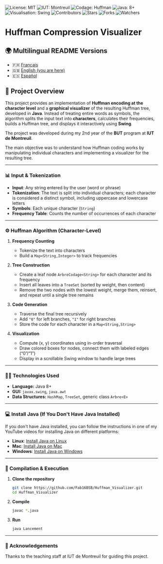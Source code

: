 ![License: MIT](https://img.shields.io/badge/Licence-MIT-green)
![IUT: Montreuil](https://img.shields.io/badge/IUT-Montreuil-red)
![Codage: Huffman](https://img.shields.io/badge/Codage-Huffman-purple)
![Java: 8+](https://img.shields.io/badge/Java-8%2B-brightgreen)
![Visualisation: Swing](https://img.shields.io/badge/Visualisation-Swing-yellow)
![Contributors](https://img.shields.io/badge/Contributors-1-orange)
![Stars](https://img.shields.io/github/stars/Fab16BSB/Huffman_Visualizer?color=orange)
![Forks](https://img.shields.io/github/forks/Fab16BSB/Huffman_Visualizer?color=orange)
![Watchers](https://img.shields.io/github/watchers/Fab16BSB/Huffman_Visualizer?color=orange)

# Huffman Compression Visualizer

## 🌍 Multilingual README Versions

- 🇫🇷 [Français](./README.fr.md)  
- 🇬🇧 [English (you are here)](#)  
- 🇪🇸 [Español](./README.es.md)  

## 📘 Project Overview

This project provides an implementation of **Huffman encoding at the character level** and a **graphical visualizer** of the resulting Huffman tree, developed in **Java**. Instead of treating entire words as symbols, the algorithm splits the input text into **characters**, calculates their frequencies, builds a Huffman tree, and displays it interactively using **Swing**.

The project was developed during my 2nd year of the **BUT** program at **IUT de Montreuil**.

The main objective was to understand how Huffman coding works by manipulating individual characters and implementing a visualizer for the resulting tree.

---

### 📊 Input & Tokenization

- **Input**: Any string entered by the user (word or phrase)  
- **Tokenization**: The text is split into individual characters; each character is considered a distinct symbol, including uppercase and lowercase letters  
- **Symbols**: Each unique character (`String`)  
- **Frequency Table**: Counts the number of occurrences of each character  

---

### ⚙️ Huffman Algorithm (Character-Level)

1. **Frequency Counting**  
   - Tokenize the text into characters  
   - Build a `Map<String,Integer>` to track frequencies  

2. **Tree Construction**  
   - Create a leaf node `ArbreCodage<String>` for each character and its frequency  
   - Insert all leaves into a `TreeSet` (sorted by weight, then content)  
   - Remove the two nodes with the lowest weight, merge them, reinsert, and repeat until a single tree remains  

3. **Code Generation**  
   - Traverse the final tree recursively  
   - Add `"0"` for left branches, `"1"` for right branches  
   - Store the code for each character in a `Map<String,String>`  

4. **Visualization**  
   - Compute (x, y) coordinates using in-order traversal  
   - Draw colored boxes for nodes, connect them with labeled edges (“0”/“1”)  
   - Display in a scrollable Swing window to handle large trees  

---

### 🧑‍💻 Technologies Used

- **Language:** Java 8+  
- **GUI:** `javax.swing`, `java.awt`  
- **Data Structures:** `HashMap`, `TreeSet`, generic class `Arbre<E>`  

---

### 💻 Install Java (If You Don't Have Java Installed)

If you don't have Java installed, you can follow the instructions in one of my YouTube videos for installing Java on different platforms:

- **Linux**: [Install Java on Linux](https://www.youtube.com/watch?v=-9G2YARJ0jM)
- **Mac**: [Install Java on Mac](https://www.youtube.com/watch?v=hts1lGSKZfc&t=1s)
- **Windows**: [Install Java on Windows](https://www.youtube.com/watch?v=vCQHCYM_OVY)

---

### 📝 Compilation & Execution

1. **Clone the repository**  
   ```bash
   git clone https://github.com/Fab16BSB/Huffman_Visualizer.git
   cd Huffman_Visualizer
   ```

2. **Compile**
   ```bash
   javac *.java
   ```
3. **Run**
   ```bash
   java Lancement
   ```

---

### 🙌 Acknowledgements
Thanks to the teaching staff at IUT de Montreuil for guiding this project.
